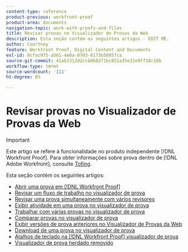```yaml
---
content-type: reference
product-previous: workfront-proof
product-area: documents
navigation-topic: work-with-proofs-and-files
title: Revisar provas no Visualizador de Provas da Web
description: Esta seção contém os seguintes artigos - EDIT ME.
author: Courtney
feature: Workfront Proof, Digital Content and Documents
exl-id: 0cfac975-a561-4e0a-8703-8173b50957ca
source-git-commit: 41ab1312d2ccb8b8271bc851a35e31e9ff18c16b
workflow-type: tm+mt
source-wordcount: '111'
ht-degree: 0%

---
```


# Revisar provas no Visualizador de Provas da Web

>[!IMPORTANT]
>
>Este artigo se refere à funcionalidade no produto independente [!DNL Workfront Proof]. Para obter informações sobre prova dentro de [!DNL Adobe Workfront], consulte [Tofing](../../../review-and-approve-work/proofing/proofing.md).

Esta seção contém os seguintes artigos:

* [Abrir uma prova em [!DNL Workfront Proof]](../../../workfront-proof/wp-work-proofsfiles/review-proofs-wpv/open-proof.md)
* [Revisar um fluxo de trabalho no visualizador de prova](../../../workfront-proof/wp-work-proofsfiles/review-proofs-wpv/review-workflow.md)
* [Revisar uma prova simultaneamente com vários revisores](../../../workfront-proof/wp-work-proofsfiles/review-proofs-wpv/review-proof-with-multiple-reviewers.md)
* [Exibir atividade em uma prova no visualizador de prova](../../../workfront-proof/wp-work-proofsfiles/review-proofs-wpv/view-activity-on-a-proof.md)
* [Trabalhar com várias provas no visualizador de prova](../../../workfront-proof/wp-work-proofsfiles/review-proofs-wpv/work-with-multiple-proofs.md)
* [Comparar provas no visualizador de prova](../../../workfront-proof/wp-work-proofsfiles/review-proofs-wpv/compare-proofs.md)
* [Exibir versões de prova anteriores no Visualizador de Provas da Web](../../../workfront-proof/wp-work-proofsfiles/review-proofs-wpv/view-previous-proof-versions.md)
* [Download de uma prova no visualizador de prova](../../../workfront-proof/wp-work-proofsfiles/review-proofs-wpv/download-proof.md)
* [Atalhos de teclado na [!DNL Workfront Proof] visualizador de prova](../../../workfront-proof/wp-work-proofsfiles/review-proofs-wpv/keyboard-shortcuts.md)
* [Visualizador de prova herdado removido](../../../workfront-proof/wp-work-proofsfiles/review-proofs-wpv/lpv-removed.md)
